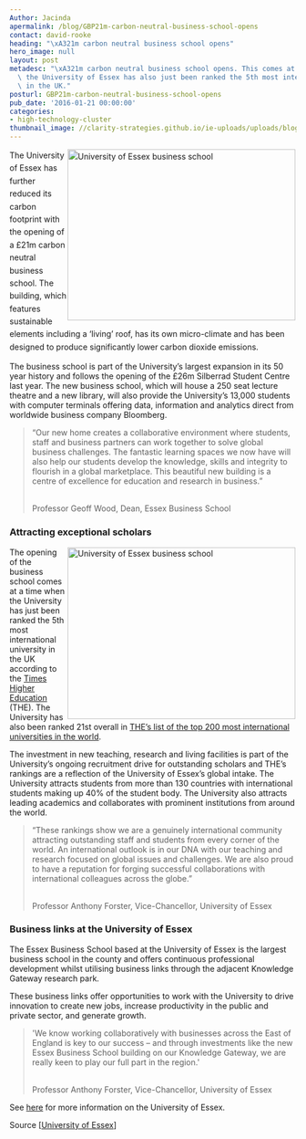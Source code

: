```yaml
---
Author: Jacinda
apermalink: /blog/GBP21m-carbon-neutral-business-school-opens
contact: david-rooke
heading: "\xA321m carbon neutral business school opens"
hero_image: null
layout: post
metadesc: "\xA321m carbon neutral business school opens. This comes at a time when\
  \ the University of Essex has also just been ranked the 5th most international university\
  \ in the UK."
posturl: GBP21m-carbon-neutral-business-school-opens
pub_date: '2016-01-21 00:00:00'
categories:
- high-technology-cluster
thumbnail_image: //clarity-strategies.github.io/ie-uploads/uploads/blog/Bus_school_1_mini.jpg
---
```


<p><span style='line-height: 1.6;'><img alt='University of Essex business school' src='//clarity-strategies.github.io/ie-uploads/uploads/blog/16646541259_94f75ae2d3_400.jpg' style='width: 400px; height: 300px; margin-left: 2px; margin-right: 2px; float: right;'/>The University of Essex has further reduced its carbon footprint with the opening of a £21m carbon neutral business school. The building, which features sustainable elements including a ‘living’ roof, has its own micro-climate and has been designed to produce significantly lower carbon dioxide emissions.</span></p><p>The business school is part of the University’s largest expansion in its 50 year history and follows the opening of the £26m Silberrad Student Centre last year. The new business school, which will house a 250 seat lecture theatre and a new library, will also provide the University’s 13,000 students with computer terminals offering data, information and analytics direct from worldwide business company Bloomberg.</p><blockquote><p>“Our new home creates a collaborative environment where students, staff and business partners can work together to solve global business challenges. The fantastic learning spaces we now have will also help our students develop the knowledge, skills and integrity to flourish in a global marketplace. This beautiful new building is a centre of excellence for education and research in business.”</p><p><br/>Professor Geoff Wood, Dean, Essex Business School</p></blockquote><h3>Attracting exceptional scholars</h3><p><img alt='University of Essex business school' src='//clarity-strategies.github.io/ie-uploads/uploads/blog/Bus_School_2_400.jpg' style='width: 400px; height: 301px; margin-left: 2px; margin-right: 2px; float: right;'/>The opening of the business school comes at a time when the University has just been ranked the 5th most international university in the UK according to the <a href='https://www.timeshighereducation.com/world-university-rankings'>Times Higher Education</a> (THE). The University has also been ranked 21st overall in <a href='https://www.timeshighereducation.com/world-university-rankings' target='_blank'>THE’s list of the top 200 most international universities in the world</a>.</p><p>The investment in new teaching, research and living facilities is part of the University’s ongoing recruitment drive for outstanding scholars and THE’s rankings are a reflection of the University of Essex’s global intake. The University attracts students from more than 130 countries with international students making up 40% of the student body. The University also attracts leading academics and collaborates with prominent institutions from around the world.</p><blockquote><p>“These rankings show we are a genuinely international community attracting outstanding staff and students from every corner of the world. An international outlook is in our DNA with our teaching and research focused on global issues and challenges. We are also proud to have a reputation for forging successful collaborations with international colleagues across the globe.”</p><p><br/>Professor Anthony Forster, Vice-Chancellor, University of Essex</p></blockquote><h3>Business links at the University of Essex</h3><p>The Essex Business School based at the University of Essex is the largest business school in the county and offers continuous professional development whilst utilising business links through the adjacent Knowledge Gateway research park.</p><p>These business links offer opportunities to work with the University to drive innovation to create new jobs, increase productivity in the public and private sector, and generate growth.</p><blockquote><p>'We know working collaboratively with businesses across the East of England is key to our success – and through investments like the new Essex Business School building on our Knowledge Gateway, we are really keen to play our full part in the region.'</p><p><br/>Professor Anthony Forster, Vice-Chancellor, University of Essex</p></blockquote><p>See <a href='http://investessex.co.uk/studies/place-studies/university-of-essex'>here</a> for more information on the University of Essex.</p><p>Source [<a href='http://www.essex.ac.uk/events/event.aspx?e_id=9497'>University of Essex</a>]</p>